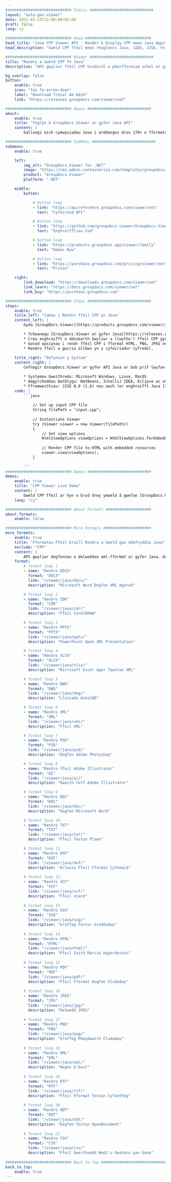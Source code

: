 ```yaml
---
############################# Static ############################
layout: "auto-gen-viewer"
date: 2022-02-23T12:00:00+02:00
draft: false
lang: cy

############################# Head #############################
head_title: "Java CPP Viewer API - Render & Display CPP mewn Java Apps"
head_description: "Gweld CPP ffeil mewn rhaglenni Java, J2EE, J2SE. Yn cefnogi gwylio dros 170 o fformatau ffeil dogfen a delwedd mewn modd HTML, PDF neu ddelwedd gyda nodweddion uwch i reoli opsiynau gwylio dogfennau."

############################# Header ############################
title: "Rendro a Gweld CPP Yn Java" 
description: "API gwyliwr ffeil CPP brodorol a pherfformiad uchel ar gyfer cymwysiadau seiliedig ar Java, J2EE a J2SE, gan gefnogi ystod eang o nodweddion ychwanegol i addasu ymddangosiad fformat y ddogfen allbwn." 

bg_overlay: false
button:
    enable: true
    icon: "fas fa-arrow-down"
    label: "Download Treial Am Ddim"
    link: "https://releases.groupdocs.com/viewer/net"

############################# About ############################
about:
    enable: true
    title: "Ynglŷn â GroupDocs.Viewer ar gyfer Java API" 
    content: |
        Galluogi eich cymwysiadau Java i arddangos dros 170+ o fformatau ffeil mewn moddau HTML, PDF neu ddelwedd gan ddefnyddio GroupDocs.Viewer ar gyfer Java APIs heb unrhyw feddalwedd ychwanegol wedi'i gosod; megis Microsoft Office, Apache Open Office, Adobe Acrobat Reader ac ati. Gall datblygwyr weld yr holl ddelweddau poblogaidd a mathau o ddogfen yn hawdd gan gynnwys Microsoft Office, OpenDocument, HTML, PDF, Archif, Diagramau, Photoshop, AutoCAD a fformatau iaith raglennu y tu mewn i'r rhaglenni Java gyda rendrad cyflym ac o'r ansawdd uchaf.

############################# SubMenu ############################
submenu:
    enable: true

    left:
        img_alt: "GroupDocs.Viewer for .NET"
        image: "https://cms.admin.containerize.com/templates/groupdocs/images/product-logos/90x90-noborder/groupdocs-viewer-net.png"
        product: "GroupDocs.Viewer"
        platform: ".NET"

    middle:
        button:

            # button loop
            - link: "https://apireference.groupdocs.com/viewer/net"
              text: "Cyfeirnod API"

            # button loop
            - link: "https://github.com/groupdocs-viewer/GroupDocs.Viewer-for-.NET"
              text: "Enghreifftiau Cod"

            # button loop
            - link: "https://products.groupdocs.app/viewer/family"
              text: "Demos Byw"

            # button loop
            - link: "https://purchase.groupdocs.com/pricing/viewer/net"
              text: "Prisio"

    right:
        link_download: "https://downloads.groupdocs.com/viewer/net"
        link_learn: "https://docs.groupdocs.com/viewer/net"
        link_buy: "https://purchase.groupdocs.com"

############################# Steps ############################
steps:
    enable: true
    title_left: "Camau i Rendro ffeil CPP yn Java" 
    content_left: |
        Gyda [GroupDocs.Viewer](https://products.groupdocs.com/viewer/java/) gallwch rendro CPP i HTML, JPEG, PNG neu PDF mewn ychydig o gamau.

        * Ychwanegu [GroupDocs.Viewer ar gyfer Java](https://releases.groupdocs.com/viewer/java/) fel dibyniaeth i'ch prosiect. 
        * Creu enghraifft o ddosbarth Gwyliwr a llwytho'r ffeil CPP gyda llwybr llawn. 
        * Gosod opsiynau i rendr ffeil CPP i fformat HTML, PNG, JPEG neu PDF. 
        * Rendro ffeil a gwirio allbwn yn y cyfeiriadur cyfredol. 
        
    title_right: "Gofynion y System" 
    content_right: |
        Cefnogir GroupDocs.Viewer ar gyfer API Java ar bob prif lwyfan a system weithredu. Cyn gweithredu'r cod isod, gwnewch yn siŵr bod gennych y rhagofynion canlynol wedi'u gosod ar eich system.

        * Systemau Gweithredu: Microsoft Windows, Linux, MacOS 
        * Amgylcheddau Datblygu: NetBeans, IntelliJ IDEA, Eclipse ac ati. 
        * Fframweithiau: J2SE 8.0 (1.8) neu uwch (er enghraifft Java 17) 
    code: |
        ```java
                        
            // Set up input CPP file
            String filePath = "input.cpp";
        
            // Instantiate Viewer
            try (Viewer viewer = new Viewer(filePath))
            {
            	// Set view options 
            	HtmlViewOptions viewOptions = HtmlViewOptions.forEmbeddedResources();
                    
            	// Render CPP file to HTML with embedded resources
            	viewer.view(viewOptions);
            }
             
        ```
############################# Demos ############################
demos:
    enable: true
    title: "CPP Viewer Live Demo"
    content: |
        Gweld CPP ffeil ar hyn o bryd drwy ymweld â gwefan [GroupDocs.Viewer Online Apps](https://products.groupdocs.app/viewer/cpp).
    lang: "cy"

############################# About Formats ####################
about_formats:
    enable: false

############################# More Formats #####################
more_formats:
    enable: true
    title: "Fformatau Ffeil Eraill Rendro a Gweld gan ddefnyddio Java"
    exclude: "CPP"
    content: |
        API gwyliwr dogfennau a delweddau aml-fformat ar gyfer Java. Gweld rhai o'r fformatau ffeil poblogaidd isod heb unrhyw wylwyr allanol.
    format: 
        # format loop 1
        - name: "Rendro DOCX"
          format: "DOCX"
          link: "/viewer/java/docx/"
          description: "Microsoft Word Dogfen XML Agored" 

        # format loop 2
        - name: "Rendro CDR" 
          format: "CDR"
          link: "/viewer/java/cdr/"
          description: "Ffeil CorelDRAW" 

        # format loop 3
        - name: "Rendro PPTX"
          format: "PPTX"
          link: "/viewer/java/pptx/"
          description: "PowerPoint Open XML Presentation" 

        # format loop 4
        - name: "Rendro XLSX"
          format: "XLSX"
          link: "/viewer/java/xlsx/"
          description: "Microsoft Excel Agor Taenlen XML" 

        # format loop 5
        - name: "Rendro DWG"
          format: "DWG"
          link: "/viewer/java/dwg/"
          description: "Lluniadu AutoCAD"

        # format loop 6
        - name: "Rendro XML"
          format: "XML"
          link: "/viewer/java/xml/"
          description: "Ffeil XML"

        # format loop 7
        - name: "Rendro PSD"
          format: "PSD"
          link: "/viewer/java/psd/"
          description: "Dogfen Adobe Photoshop"

        # format loop 8
        - name: "Rendro ffeil Adobe Illustrator"
          format: "AI"
          link: "/viewer/java/ai/"
          description: "Gwaith Celf Adobe Illustrator"

        # format loop 9
        - name: "Rendro DOC"
          format: "DOC"
          link: "/viewer/java/doc/"
          description: "Dogfen Microsoft Word" 

        # format loop 10
        - name: "Rendro TXT" 
          format: "TXT"
          link: "/viewer/java/txt/"
          description: "Ffeil Testun Plaen" 

        # format loop 11
        - name: "Rendro DXF" 
          format: "DXF"
          link: "/viewer/java/dxf/"
          description: "Arlunio Ffeil Fformat Cyfnewid"  
          
        # format loop 12
        - name: "Rendro VCF"
          format: "VCF"
          link: "/viewer/java/vcf/"
          description: "Ffeil vCard"  
              
        # format loop 13
        - name: "Rendro SVG"
          format: "SVG"
          link: "/viewer/java/svg/"
          description: "Graffeg Fector Graddadwy" 
          
        # format loop 14
        - name: "Rendro HTML"
          format: "HTML"
          link: "/viewer/java/html/"
          description: "Ffeil Iaith Marcio Hyperdestun" 
          
        # format loop 15
        - name: "Rendro PDF"
          format: "PDF"
          link: "/viewer/java/pdf/"
          description: "Ffeil Fformat Dogfen Gludadwy"
          
        # format loop 16
        - name: "Rendro JPEG"
          format: "JPG"
          link: "/viewer/java/jpg/"
          description: "Delwedd JPEG"
          
        # format loop 17
        - name: "Rendro PNG"
          format: "PNG"
          link: "/viewer/java/png/"
          description: "Graffeg Rhwydwaith Cludadwy" 
          
        # format loop 18
        - name: "Rendro EML"
          format: "EML"
          link: "/viewer/java/eml/"
          description: "Neges E-bost" 
          
        # format loop 19
        - name: "Rendro RTF"
          format: "RTF"
          link: "/viewer/java/rtf/"
          description: "Ffeil Fformat Testun Cyfoethog" 
          
        # format loop 20
        - name: "Rendro ODT"
          format: "ODT"
          link: "/viewer/java/odt/"
          description: "Dogfen Testun OpenDocument" 
          
        # format loop 21
        - name: "Rendro CSV"
          format: "CSV"
          link: "/viewer/java/csv/"
          description: "Ffeil Gwerthoedd Wedi'u Gwahanu gan Goma" 
          
############################# Back to top ###############################
back_to_top:
    enable: true
---
```

